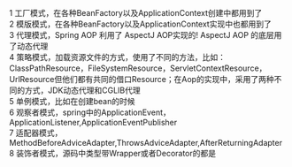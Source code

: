 1 工厂模式，在各种BeanFactory以及ApplicationContext创建中都用到了  
2 模版模式，在各种BeanFactory以及ApplicationContext实现中也都用到了  
3 代理模式，Spring AOP 利用了 AspectJ AOP实现的! AspectJ AOP 的底层用了动态代理  
4 策略模式，加载资源文件的方式，使用了不同的方法，比如：ClassPathResource，FileSystemResource，ServletContextResource，UrlResource但他们都有共同的借口Resource；在Aop的实现中，采用了两种不同的方式，JDK动态代理和CGLIB代理  
5 单例模式，比如在创建bean的时候  
6 观察者模式，spring中的ApplicationEvent，ApplicationListener,ApplicationEventPublisher  
7 适配器模式，MethodBeforeAdviceAdapter,ThrowsAdviceAdapter,AfterReturningAdapter  
8 装饰者模式，源码中类型带Wrapper或者Decorator的都是
